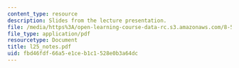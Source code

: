 ```yaml
---
content_type: resource
description: Slides from the lecture presentation.
file: /media/https%3A/open-learning-course-data-rc.s3.amazonaws.com/8-591j-systems-biology-fall-2004/fbd46fdf66a5e1ceb1c1528e0b3a64dc_l25_notes.pdf
file_type: application/pdf
resourcetype: Document
title: l25_notes.pdf
uid: fbd46fdf-66a5-e1ce-b1c1-528e0b3a64dc
---
```

